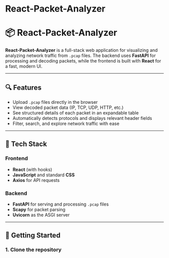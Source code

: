 # React-Packet-Analyzer
# 📦 React-Packet-Analyzer

**React-Packet-Analyzer** is a full-stack web application for visualizing and analyzing network traffic from `.pcap` files. The backend uses **FastAPI** for processing and decoding packets, while the frontend is built with **React** for a fast, modern UI.

---

## 🔍 Features

- Upload `.pcap` files directly in the browser
- View decoded packet data (IP, TCP, UDP, HTTP, etc.)
- See structured details of each packet in an expandable table
- Automatically detects protocols and displays relevant header fields
- Filter, search, and explore network traffic with ease

---

## 🧰 Tech Stack

### Frontend
- **React** (with hooks)
- **JavaScript** and standard **CSS**
- **Axios** for API requests

### Backend
- **FastAPI** for serving and processing `.pcap` files
- **Scapy** for packet parsing
- **Uvicorn** as the ASGI server

---

## 🚀 Getting Started

### 1. Clone the repository
